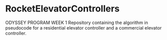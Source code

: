 # RocketElevatorControllers
ODYSSEY PROGRAM
WEEK 1
Repository containing the algorithm in pseudocode for a residential elevator controller and a commercial elevator controller.
